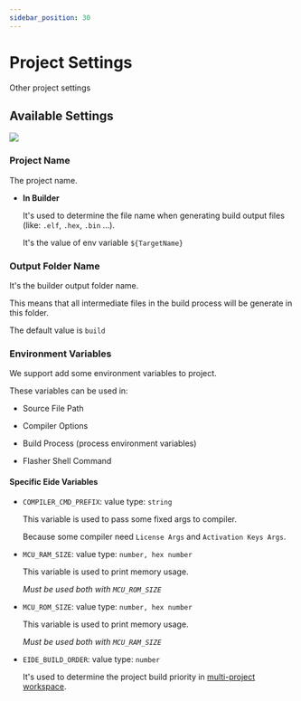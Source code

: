 ```yaml
---
sidebar_position: 30
---
```


# Project Settings

Other project settings

## Available Settings

![](/docs_img/prj_settings_preview.png)

### Project Name

The project name.

- **In Builder**

  It's used to determine the file name when generating build output files (like: `.elf`, `.hex`, `.bin` ...).

  It's the value of env variable `${TargetName}`

### Output Folder Name

It's the builder output folder name. 

This means that all intermediate files in the build process will be generate in this folder.

The default value is `build`

### Environment Variables

We support add some environment variables to project.

These variables can be used in:

- Source File Path

- Compiler Options

- Build Process (process environment variables)

- Flasher Shell Command

#### Specific Eide Variables

- `COMPILER_CMD_PREFIX`: value type: `string`

  This variable is used to pass some fixed args to compiler.

  Because some compiler need `License Args` and `Activation Keys Args`.

- `MCU_RAM_SIZE`: value type: `number, hex number`

  This variable is used to print memory usage.

  *Must be used both with `MCU_ROM_SIZE`*

- `MCU_ROM_SIZE`: value type: `number, hex number`

  This variable is used to print memory usage.

  *Must be used both with `MCU_RAM_SIZE`*

- `EIDE_BUILD_ORDER`: value type: `number`

  It's used to determine the project build priority in [multi-project workspace](../advance/multi_prj_workspace).